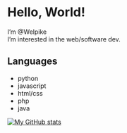 # Hello, World!

I’m @Welpike  
I’m interested in the web/software dev.

## Languages
- python
- javascript
- html/css
- php
- java

[![My GitHub stats](https://github-readme-stats.vercel.app/api?username=Welpike)](https://github.com/Welpike)

